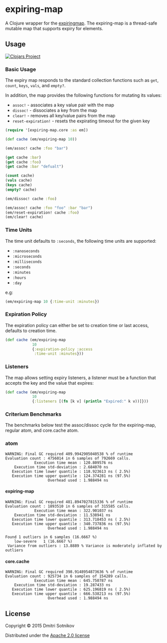 # expiring-map

A Clojure wrapper for the [expiringmap](https://github.com/jhalterman/expiringmap).
The expiring-map is a thread-safe mutable map that supports expiry for elements.

## Usage

[![Clojars Project](http://clojars.org/expiring-map/latest-version.svg)](http://clojars.org/expiring-map)

### Basic Usage

The expiry map responds to the standard collection functions such as
`get`, `count`, `keys`, `vals`, and `empty?`.

In addition, the map provides the following functions for mutating its values:

* `assoc!` - associates a key value pair with the map
* `dissoc!` - dissociates a key from the map
* `clear!` - removes all key/value pairs from the map
* `reset-expiration!` - resets the expirating timeout for the given key

```clojure
(require '[expiring-map.core :as em])

(def cache (em/expiring-map 10))

(em/assoc! cache :foo "bar")

(get cache :bar)
(get cache :foo)
(get cache :bar "defualt")

(count cache)
(vals cache)
(keys cache)
(empty? cache)

(em/dissoc! cache :foo)

(em/assoc! cache :foo "foo" :bar "bar")
(em/reset-expiration! cache :foo)
(em/clear! cache)
```

### Time Units

The time unit defaults to `:seconds`, the following time units are supported:

* `:nanoseconds`
* `:microseconds`
* `:milliseconds`
* `:seconds`
* `:minutes`
* `:hours`
* `:day`

e.g:

```clojure
(em/expiring-map 10 {:time-unit :minutes})
```

### Expiration Policy

The expiration policy can either be set to creation time or last access, defaults to
creation time.

```clojure
(def cache (em/expiring-map
            10
            {:expiration-policy :access
             :time-unit :minutes}))
```

### Listeners

The map allows setting expiry listeners, a listener must be a function that
accepts the key and the value that expires:

```clojure
(def cache (em/expiring-map
            10
            {:listeners [(fn [k v] (println "Expired:" k v))]}))
```

### Criterium Benchmarks

The benchmarks below test the assoc/dissoc cycle
for the expiring-map, regular atom, and core.cache
atom.

### atom
```
WARNING: Final GC required 409.9942905040538 % of runtime
Evaluation count : 4756014 in 6 samples of 792669 calls.
             Execution time mean : 120.809576 ns
    Execution time std-deviation : 2.684070 ns
   Execution time lower quantile : 118.923613 ns ( 2.5%)
   Execution time upper quantile : 124.374281 ns (97.5%)
                   Overhead used : 1.988494 ns
```

#### expiring-map

```
WARNING: Final GC required 481.8947027815336 % of runtime
Evaluation count : 1893510 in 6 samples of 315585 calls.
             Execution time mean : 322.901037 ns
    Execution time std-deviation : 11.538941 ns
   Execution time lower quantile : 313.718453 ns ( 2.5%)
   Execution time upper quantile : 340.737836 ns (97.5%)
                   Overhead used : 1.988494 ns

Found 1 outliers in 6 samples (16.6667 %)
	low-severe	 1 (16.6667 %)
 Variance from outliers : 13.8889 % Variance is moderately inflated by outliers
```

#### core.cache

```
WARNING: Final GC required 398.9148954873636 % of runtime
Evaluation count : 925734 in 6 samples of 154289 calls.
             Execution time mean : 645.750787 ns
    Execution time std-deviation : 19.287433 ns
   Execution time lower quantile : 625.196819 ns ( 2.5%)
   Execution time upper quantile : 666.538213 ns (97.5%)
                   Overhead used : 1.988494 ns
```

## License

Copyright © 2015 Dmitri Sotnikov

Distributed under the [Apache 2.0 license](https://www.apache.org/licenses/LICENSE-2.0.html)
